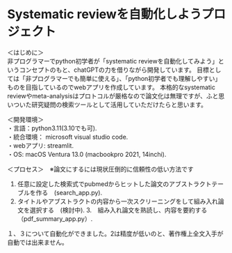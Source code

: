 # Systematic reviewを自動化しようプロジェクト

＜はじめに＞   
非プログラマーでpython初学者が「systematic reviewを自動化してみよう」というコンセプトのもと、chatGPTの力を借りながら開発しています。
目標としては「非プログラマーでも簡単に使える」、「python初学者でも理解しやすい」ものを目指しているのでwebアプリを作成しています。
本格的なsystematic reviewやmeta-analysisはプロトコルが厳格なので論文化は無理ですが、ふと思いついた研究疑問の検索ツールとして活用していただけたらと思います。

＜開発環境＞  
・言語：python3.11(3.10でも可).  
・統合環境： microsoft visual studio code.  
・webアプリ: streamlit.    
・OS: macOS Ventura 13.0 (macbookpro 2021, 14inchi).    

＜プロセス＞　※論文にするには現状圧倒的に信頼性の低い方法です    
1. 任意に設定した検索式でpubmedからヒットした論文のアブストラクトテーブルを作る　(search_app.py). 
2. タイトルやアブストラクトの内容から一次スクリーニングをして組み入れ論文を選択する　(検討中). 
3.　組み入れ論文を熟読し、内容を要約する　（pdf_summary_app.py）. 

１、３について自動化ができました。2は精度が低いのと、著作権上全文入手が自動では出来ません。

